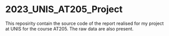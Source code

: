 # 2023_UNIS_AT205_Project

This reposirity contain the source code of the report realised for my project at UNIS for the course AT205. The raw data are also present.
